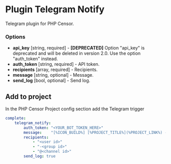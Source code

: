 Plugin Telegram Notify
======================

Telegram plugin for PHP Censor.

### Options

* **api_key** [string, required] - **[DEPRECATED]** Option "api_key" is deprecated and will be deleted in version 2.0. 
Use the option "auth_token" instead.
* **auth_token** [string, required] - API token.
* **recipients** [array, required] - Recipients.
* **message** [string, optional] - Message.
* **send_log** [bool, optional] - Send log.

Add to project
--------------

In the PHP Censor Project config section add the Telegram trigger

```yml
complete:
    telegram_notify:
        auth_token: "<YOUR_BOT_TOKEN_HERE>"
        message:    "[%ICON_BUILD%] [%PROJECT_TITLE%](%PROJECT_LINK%) - [Build #%BUILD_ID%](%BUILD_LINK%) has finished for commit [%SHORT_COMMIT_ID% (%COMMITTER_EMAIL%)](%COMMIT_LINK%) on branch [%BRANCH%](%BRANCH_LINK%)"
        recipients:
            - "<user id>"
            - "-<group id>"
            - "@<channel id>"
        send_log: true
```
